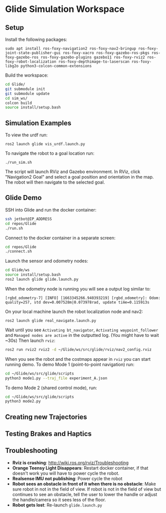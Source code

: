 # Glide Simulation Workspace

## Setup
Install the following packages:
```
sudo apt install ros-foxy-navigation2 ros-foxy-nav2-bringup ros-foxy-joint-state-publisher-gui ros-foxy-xacro ros-foxy-gazebo-ros-pkgs ros-foxy-gazebo-ros ros-foxy-gazebo-plugins gazebo11 ros-foxy-rviz2 ros-foxy-robot-localization ros-foxy-depthimage-to-laserscan ros-foxy-libg2o python3-colcon-common-extensions
```

Build the workspace:
```bash
cd Glide/
git submodule init
git submodule update
cd sim_ws/
colcon build
source install/setup.bash
```

## Simulation Examples
To view the urdf run:
```
ros2 launch glide vis_urdf.launch.py
```

To navigate the robot to a goal location run:
```
./run_sim.sh
```
The script will launch RViz and Gazebo environment. In RViz, click "Navigation2 Goal" and select a goal position and orientation in the map. The robot will then navigate to the selected goal. 


## Glide Demo
SSH into Glide and run the docker container:
```bash
ssh jetbot@IP_ADDRESS
cd repos/Glide
./run.sh
```
Connect to the docker container in a separate screen:
```bash
cd repos/Glide
./connect.sh
```

Launch the sensor and odometry nodes:
```bash
cd Glide/ws
source install/setup.bash
ros2 launch glide glide.launch.py
```
When the odometry node is running you will see a output log similar to:
```
[rgbd_odometry-7] [INFO] [1663345266.940393219] [rgbd_odometry]: Odom: quality=257, std dev=0.007528m|0.073978rad, update time=0.115913s
```

On your local machine launch the robot localization node and nav2:
```
ros2 launch glide real_navigate.launch.py
```
Wait until you see `Activating bt_navigator`, `Activating waypoint_follower` and `Managed nodes are active` in the outputted log. (You might have to wait ~30s) Then launch `rviz`:
```bash
ros2 run rviz2 rviz2 -d ~/Glide/ws/src/glide/rviz/nav2_config.rviz
```
When you see the robot and the costmaps appear in `rviz` you can start running demo. To demo Mode 1 (point-to-point navigation) run:
```bash
cd ~/Glide/ws/src/glide/scripts
python3 mode1.py --traj_file experiment_A.json
```
To demo Mode 2 (shared control mode), run:
```bash
cd ~/Glide/ws/src/glide/scripts
python3 mode2.py
```

## Creating new Trajectories

## Testing Brakes and Haptics

## Troubleshooting
* **Rviz is crashing**: http://wiki.ros.org/rviz/Troubleshooting
* **Orange Teensy Light Disappears**: Restart docker container, if that doesn't work you will have to power cycle the robot.
* **Realsense IMU not publishing**: Power cycle the robot
* **Robot sees an obstacle in front of it when there is no obstacle**: Make sure robot in not in the field of view. If robot is not in the field of view but continues to see an obstacle, tell the user to lower the handle or adjust the handle/camera so it sees less of the floor. 
* **Robot gets lost**: Re-launch `glide.launch.py`